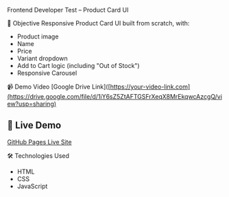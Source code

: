 Frontend Developer Test – Product Card UI

🎯 Objective
Responsive Product Card UI built from scratch, with:
- Product image
- Name
- Price
- Variant dropdown
- Add to Cart logic (including "Out of Stock")
- Responsive Carousel

📹 Demo Video
[Google Drive Link]([https://your-video-link.com](https://drive.google.com/file/d/1iY6sZ5ZtAFTGSFrXeqX8MrEkqwcAzcgQ/view?usp=sharing)

## 🔗 Live Demo
[GitHub Pages Live Site](https://yourusername.github.io/repo-name/)

🛠️ Technologies Used
- HTML
- CSS
- JavaScript
